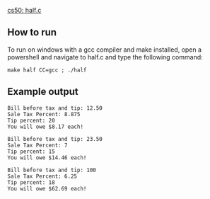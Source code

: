 [cs50: half.c](https://cs50.harvard.edu/x/2023/problems/1/half/)

## How to run

To run on windows with a gcc compiler and make installed, open a powershell and navigate to half.c and type the following command:

```
make half CC=gcc ; ./half
```

## Example output

```
Bill before tax and tip: 12.50
Sale Tax Percent: 8.875
Tip percent: 20
You will owe $8.17 each!
```

```
Bill before tax and tip: 23.50
Sale Tax Percent: 7
Tip percent: 15
You will owe $14.46 each!
```

```
Bill before tax and tip: 100
Sale Tax Percent: 6.25
Tip percent: 18
You will owe $62.69 each!
```
